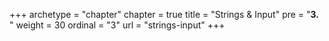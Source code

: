 +++
archetype = "chapter"
chapter = true
title = "Strings & Input"
pre = "<b>3. </b>"
weight = 30
ordinal = "3"
url = "strings-input"
+++
